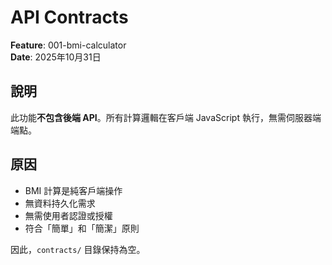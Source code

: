 # API Contracts

**Feature**: 001-bmi-calculator  
**Date**: 2025年10月31日

## 說明

此功能**不包含後端 API**。所有計算邏輯在客戶端 JavaScript 執行，無需伺服器端端點。

## 原因

- BMI 計算是純客戶端操作
- 無資料持久化需求
- 無需使用者認證或授權
- 符合「簡單」和「簡潔」原則

因此，`contracts/` 目錄保持為空。

